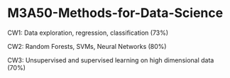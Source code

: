 # M3A50-Methods-for-Data-Science

CW1: Data exploration, regression, classification (73%)

CW2: Random Forests, SVMs, Neural Networks (80%)

CW3: Unsupervised and supervised learning on high dimensional data (70%)
